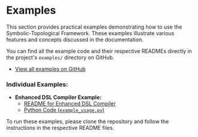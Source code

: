 # Examples

This section provides practical examples demonstrating how to use the Symbolic-Topological Framework. These examples illustrate various features and concepts discussed in the documentation.

You can find all the example code and their respective READMEs directly in the project's `examples/` directory on GitHub.

* [View all examples on GitHub](https://github.com/GuiloScion/Symbolic-Topological-Framework-Physical-Systems/tree/main/examples)

### Individual Examples:

* **Enhanced DSL Compiler Example:**
    * [README for Enhanced DSL Compiler](https://github.com/GuiloScion/Symbolic-Topological-Framework-Physical-Systems/blob/main/examples/enhanced_compiler/README.md)
    * [Python Code (`example_usage.py`)](https://github.com/GuiloScion/Symbolic-Topological-Framework-Physical-Systems/blob/main/examples/enhanced_compiler/example_usage.py)

To run these examples, please clone the repository and follow the instructions in the respective README files.